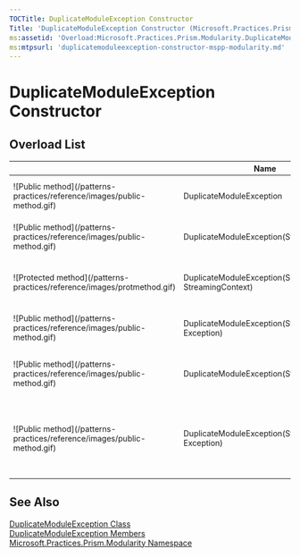 ```yaml
---
TOCTitle: DuplicateModuleException Constructor
Title: 'DuplicateModuleException Constructor (Microsoft.Practices.Prism.Modularity)'
ms:assetid: 'Overload:Microsoft.Practices.Prism.Modularity.DuplicateModuleException.\#ctor'
ms:mtpsurl: 'duplicatemoduleexception-constructor-mspp-modularity.md'
---
```



# DuplicateModuleException Constructor

## Overload List


<table>

<thead>
<tr class="header">
<th> </th>
<th>Name</th>
<th>Description</th>
</tr>
</thead>
<tbody>
<tr class="odd">
<td>![Public method](/patterns-practices/reference/images/public-method.gif)</td>
<td>DuplicateModuleException</td>
<td><div class="summary">
Initializes a new instance of the <a href="/patterns-practices/reference/duplicatemoduleexception-class-mspp-modularity">DuplicateModuleException</a> class.
</div></td>
</tr>
<tr class="even">
<td>![Public method](/patterns-practices/reference/images/public-method.gif)</td>
<td>DuplicateModuleException(String)</td>
<td><div class="summary">
Initializes a new instance of the <a href="/patterns-practices/reference/duplicatemoduleexception-class-mspp-modularity">DuplicateModuleException</a> class.
</div></td>
</tr>
<tr class="odd">
<td>![Protected method](/patterns-practices/reference/images/protmethod.gif)</td>
<td>DuplicateModuleException(SerializationInfo, StreamingContext)</td>
<td><div class="summary">
Initializes a new instance of the <a href="/patterns-practices/reference/duplicatemoduleexception-class-mspp-modularity">DuplicateModuleException</a> class with the serialization data.
</div></td>
</tr>
<tr class="even">
<td>![Public method](/patterns-practices/reference/images/public-method.gif)</td>
<td>DuplicateModuleException(String, Exception)</td>
<td><div class="summary">
Initializes a new instance of the <a href="/patterns-practices/reference/duplicatemoduleexception-class-mspp-modularity">DuplicateModuleException</a> class.
</div></td>
</tr>
<tr class="odd">
<td>![Public method](/patterns-practices/reference/images/public-method.gif)</td>
<td>DuplicateModuleException(String, String)</td>
<td><div class="summary">
Initializes a new instance of the <a href="/patterns-practices/reference/duplicatemoduleexception-class-mspp-modularity">DuplicateModuleException</a> class with a specified error message.
</div></td>
</tr>
<tr class="even">
<td>![Public method](/patterns-practices/reference/images/public-method.gif)</td>
<td>DuplicateModuleException(String, String, Exception)</td>
<td><div class="summary">
Initializes a new instance of the <a href="/patterns-practices/reference/duplicatemoduleexception-class-mspp-modularity">DuplicateModuleException</a> class with a specified error message and a reference to the inner exception that is the cause of this exception.
</div></td>
</tr>
</tbody>
</table>

## See Also

[DuplicateModuleException Class](/patterns-practices/reference/duplicatemoduleexception-class-mspp-modularity)<br/>
[DuplicateModuleException Members](/patterns-practices/reference/duplicatemoduleexception-members-mspp-modularity)<br/>
[Microsoft.Practices.Prism.Modularity Namespace](/patterns-practices/reference/mspp-modularity-namespace)<br/>
